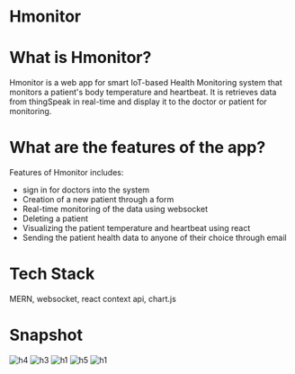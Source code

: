 # Hmonitor

# What is Hmonitor?
Hmonitor is a web app for smart IoT-based Health Monitoring system that monitors a patient's body temperature and heartbeat. It is retrieves data from thingSpeak in 
real-time and display it to the doctor or patient for monitoring.

# What are the features of the app?

Features of Hmonitor includes:
- sign in for doctors into the system
- Creation of a new patient through a form
- Real-time monitoring of the data using websocket
- Deleting a patient
- Visualizing the patient temperature and heartbeat using react
- Sending the patient health data to anyone of their choice through email

# Tech Stack
MERN, websocket, react context api, chart.js

# Snapshot

![h4](https://github.com/amarakamara/Hmonitor/assets/122091196/65fce36b-8ed0-4654-95de-78670ae71823)
![h3](https://github.com/amarakamara/Hmonitor/assets/122091196/5205c9b8-fcc9-4177-8476-9a2b5f00813c)
![h1](https://github.com/amarakamara/Hmonitor/assets/122091196/8f2cf87b-0250-4c51-81db-e30c05e04f06)
![h5](https://github.com/amarakamara/Hmonitor/assets/122091196/d4710f35-d21b-4d2c-a945-d1a20a468ea7)
![h1](https://github.com/amarakamara/Hmonitor/assets/122091196/f8e3a7fe-eca5-4551-8c2a-0fc8d84b3ef9)
